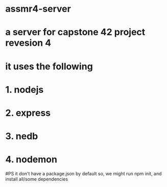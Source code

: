 # assmr4-server

# a server for capstone 42 project revesion 4
# it uses the following
# 1. nodejs
# 2. express
# 3. nedb
# 4. nodemon

#PS it don't have a package.json by default so, we might run npm init, and install all/some dependencies
